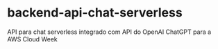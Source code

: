 # backend-api-chat-serverless
API para chat serverless integrado com API do OpenAI ChatGPT para a AWS Cloud Week
